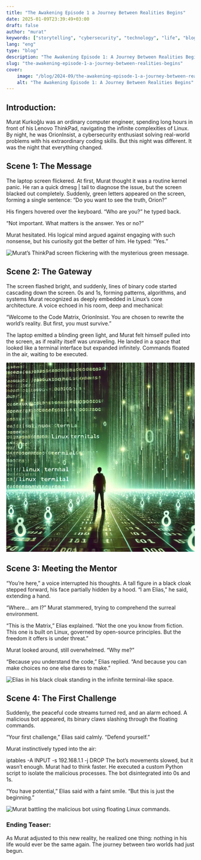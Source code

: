 ```yaml
---
title: "The Awakening Episode 1 a Journey Between Realities Begins"
date: 2025-01-09T23:39:49+03:00
draft: false
author: "murat"
keywords: ["storytelling", "cybersecurity", "technology", "life", "blog"]
lang: "eng"
type: "blog"
description: "The Awakening Episode 1: A Journey Between Realities Begins"
slug: "the-awakening-episode-1-a-journey-between-realities-begins"
cover:
    image: "/blog/2024-09/the-awakening-episode-1-a-journey-between-realities-begins-1-1.png"
    alt: "The Awakening Episode 1: A Journey Between Realities Begins"
---
```


## Introduction:
Murat Kurkoğlu was an ordinary computer engineer, spending long hours in front of his Lenovo ThinkPad, navigating the infinite complexities of Linux. By night, he was OrionInsist, a cybersecurity enthusiast solving real-world problems with his extraordinary coding skills. But this night was different. It was the night that everything changed.

## Scene 1: The Message
The laptop screen flickered. At first, Murat thought it was a routine kernel panic. He ran a quick dmesg | tail to diagnose the issue, but the screen blacked out completely. Suddenly, green letters appeared on the screen, forming a single sentence:
“Do you want to see the truth, Orion?”

His fingers hovered over the keyboard. “Who are you?” he typed back.

“Not important. What matters is the answer. Yes or no?”

Murat hesitated. His logical mind argued against engaging with such nonsense, but his curiosity got the better of him. He typed: “Yes.”

![Murat’s ThinkPad screen flickering with the mysterious green message.
](/static/blog/2024-09/the-awakening-episode-1-a-journey-between-realities-begins-1-1.webp)
## Scene 2: The Gateway
The screen flashed bright, and suddenly, lines of binary code started cascading down the screen. 0s and 1s, forming patterns, algorithms, and systems Murat recognized as deeply embedded in Linux’s core architecture. A voice echoed in his room, deep and mechanical:

“Welcome to the Code Matrix, OrionInsist. You are chosen to rewrite the world’s reality. But first, you must survive.”

The laptop emitted a blinding green light, and Murat felt himself pulled into the screen, as if reality itself was unraveling. He landed in a space that looked like a terminal interface but expanded infinitely. Commands floated in the air, waiting to be executed.


![The cascading binary codes forming the Linux-based Code Matrix.](/static/blog/2024-09/the-awakening-episode-1-a-journey-between-realities-begins-1-2.webp)
## Scene 3: Meeting the Mentor
“You’re here,” a voice interrupted his thoughts. A tall figure in a black cloak stepped forward, his face partially hidden by a hood. “I am Elias,” he said, extending a hand.

“Where… am I?” Murat stammered, trying to comprehend the surreal environment.

“This is the Matrix,” Elias explained. “Not the one you know from fiction. This one is built on Linux, governed by open-source principles. But the freedom it offers is under threat.”

Murat looked around, still overwhelmed. “Why me?”

“Because you understand the code,” Elias replied. “And because you can make choices no one else dares to make.”


![Elias in his black cloak standing in the infinite terminal-like space.](the-awakening-episode-1-a-journey-between-realities-begins-1-3.webp)
## Scene 4: The First Challenge
Suddenly, the peaceful code streams turned red, and an alarm echoed. A malicious bot appeared, its binary claws slashing through the floating commands.

“Your first challenge,” Elias said calmly. “Defend yourself.”

Murat instinctively typed into the air:

iptables -A INPUT -s 192.168.1.1 -j DROP
The bot’s movements slowed, but it wasn’t enough. Murat had to think faster. He executed a custom Python script to isolate the malicious processes. The bot disintegrated into 0s and 1s.

“You have potential,” Elias said with a faint smile. “But this is just the beginning.”


![Murat battling the malicious bot using floating Linux commands.](/blog/2024-09/the-awakening-episode-1-a-journey-between-realities-begins-1-4.webp)
### Ending Teaser:
As Murat adjusted to this new reality, he realized one thing: nothing in his life would ever be the same again. The journey between two worlds had just begun.